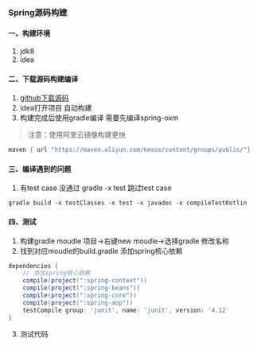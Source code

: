 ### Spring源码构建

#### 一、构建环境

1. jdk8
2. idea

#### 二、下载源码构建编译

1. [github下载源码](https://github.com/spring-projects/spring-framework) 
2. idea打开项目 自动构建
3. 构建完成后使用gradle编译  需要先编译spring-oxm

> 注意：使用阿里云镜像构建更快

```groovy
maven { url "https://maven.aliyun.com/nexus/content/groups/public/"} 
```

#### 三、编译遇到的问题

1. 有test case 没通过  gradle -x test 跳过test case

```
gradle build -x testClasses -x test -x javadoc -x compileTestKotlin
```

#### 四、测试

1. 构建gradle moudle    项目->右键new moudle->选择gradle 修改名称
2. 找到对应moudle的build.gradle   添加spring核心依赖

```groovy
dependencies {
    // 添加spring核心依赖
    compile(project(":spring-context"))
    compile(project(":spring-beans"))
    compile(project(":spring-core"))
    compile(project(":spring-aop"))
    testCompile group: 'junit', name: 'junit', version: '4.12'
}
```

3. 测试代码